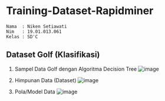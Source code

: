 # Training-Dataset-Rapidminer
```
Nama  : Niken Setiawati
Nim   : 19.01.013.061
Kelas : SD'C
```
## Dataset Golf (Klasifikasi)
1. Sampel Data Golf dengan Algoritma Decision Tree
![image](https://user-images.githubusercontent.com/105371008/197697907-63f509a9-f2aa-437e-a8b5-4208fc0a3e44.png)

2. Himpunan Data (Dataset)
![image](https://user-images.githubusercontent.com/105371008/197698161-377e70fa-d2be-4753-9abb-c92078853571.png)

3. Pola/Model Data
![image](https://user-images.githubusercontent.com/105371008/197698261-91214b6f-a07d-4bd8-b2dc-3b18dc381262.png)

